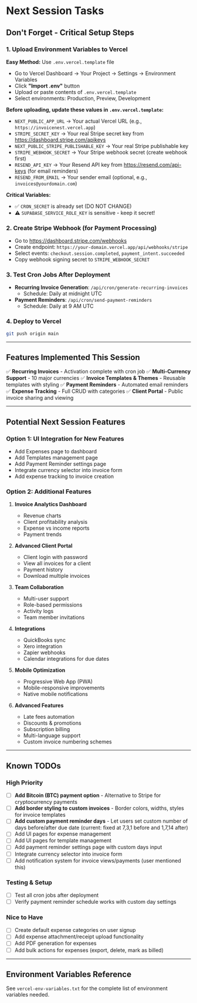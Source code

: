 # Next Session Tasks

## Don't Forget - Critical Setup Steps

### 1. Upload Environment Variables to Vercel
**Easy Method:** Use `.env.vercel.template` file
- Go to Vercel Dashboard → Your Project → Settings → Environment Variables
- Click **"Import .env"** button
- Upload or paste contents of `.env.vercel.template`
- Select environments: Production, Preview, Development

**Before uploading, update these values in `.env.vercel.template`:**
- `NEXT_PUBLIC_APP_URL` → Your actual Vercel URL (e.g., `https://invoicenest.vercel.app`)
- `STRIPE_SECRET_KEY` → Your real Stripe secret key from https://dashboard.stripe.com/apikeys
- `NEXT_PUBLIC_STRIPE_PUBLISHABLE_KEY` → Your real Stripe publishable key
- `STRIPE_WEBHOOK_SECRET` → Your Stripe webhook secret (create webhook first)
- `RESEND_API_KEY` → Your Resend API key from https://resend.com/api-keys (for email reminders)
- `RESEND_FROM_EMAIL` → Your sender email (optional, e.g., `invoices@yourdomain.com`)

**Critical Variables:**
- ✅ `CRON_SECRET` is already set (DO NOT CHANGE)
- ⚠️ `SUPABASE_SERVICE_ROLE_KEY` is sensitive - keep it secret!

### 2. Create Stripe Webhook (for Payment Processing)
- Go to https://dashboard.stripe.com/webhooks
- Create endpoint: `https://your-domain.vercel.app/api/webhooks/stripe`
- Select events: `checkout.session.completed`, `payment_intent.succeeded`
- Copy webhook signing secret to `STRIPE_WEBHOOK_SECRET`

### 3. Test Cron Jobs After Deployment
- **Recurring Invoice Generation**: `/api/cron/generate-recurring-invoices`
  - Schedule: Daily at midnight UTC
- **Payment Reminders**: `/api/cron/send-payment-reminders`
  - Schedule: Daily at 9 AM UTC

### 4. Deploy to Vercel
```bash
git push origin main
```

---

## Features Implemented This Session

✅ **Recurring Invoices** - Activation complete with cron job
✅ **Multi-Currency Support** - 10 major currencies
✅ **Invoice Templates & Themes** - Reusable templates with styling
✅ **Payment Reminders** - Automated email reminders
✅ **Expense Tracking** - Full CRUD with categories
✅ **Client Portal** - Public invoice sharing and viewing

---

## Potential Next Session Features

### Option 1: UI Integration for New Features
- Add Expenses page to dashboard
- Add Templates management page
- Add Payment Reminder settings page
- Integrate currency selector into invoice form
- Add expense tracking to invoice creation

### Option 2: Additional Features
1. **Invoice Analytics Dashboard**
   - Revenue charts
   - Client profitability analysis
   - Expense vs income reports
   - Payment trends

2. **Advanced Client Portal**
   - Client login with password
   - View all invoices for a client
   - Payment history
   - Download multiple invoices

3. **Team Collaboration**
   - Multi-user support
   - Role-based permissions
   - Activity logs
   - Team member invitations

4. **Integrations**
   - QuickBooks sync
   - Xero integration
   - Zapier webhooks
   - Calendar integrations for due dates

5. **Mobile Optimization**
   - Progressive Web App (PWA)
   - Mobile-responsive improvements
   - Native mobile notifications

6. **Advanced Features**
   - Late fees automation
   - Discounts & promotions
   - Subscription billing
   - Multi-language support
   - Custom invoice numbering schemes

---

## Known TODOs

### High Priority
- [ ] **Add Bitcoin (BTC) payment option** - Alternative to Stripe for cryptocurrency payments
- [ ] **Add border styling to custom invoices** - Border colors, widths, styles for invoice templates
- [ ] **Add custom payment reminder days** - Let users set custom number of days before/after due date (current: fixed at 7,3,1 before and 1,7,14 after)
- [ ] Add UI pages for expense management
- [ ] Add UI pages for template management
- [ ] Add payment reminder settings page with custom days input
- [ ] Integrate currency selector into invoice form
- [ ] Add notification system for invoice views/payments (user mentioned this)

### Testing & Setup
- [ ] Test all cron jobs after deployment
- [ ] Verify payment reminder schedule works with custom day settings

### Nice to Have
- [ ] Create default expense categories on user signup
- [ ] Add expense attachment/receipt upload functionality
- [ ] Add PDF generation for expenses
- [ ] Add bulk actions for expenses (export, delete, mark as billed)

---

## Environment Variables Reference
See `vercel-env-variables.txt` for the complete list of environment variables needed.
